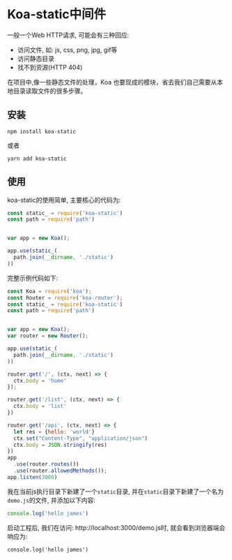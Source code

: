 # Koa-static中间件
一般一个Web HTTP请求, 可能会有三种回应:
* 访问文件, 如: js, css, png, jpg, gif等
* 访问静态目录
* 找不到资源(HTTP 404)

在项目中,像一些静态文件的处理，Koa 也要现成的模块，省去我们自己需要从本地目录读取文件的很多步骤。

## 安装
```
npm install koa-static
```
或者
```
yarn add koa-static
```
## 使用
koa-static的使用简单, 主要核心的代码为:
``` js
const static_ = require('koa-static')
const path = require('path')


var app = new Koa();

app.use(static_(
  path.join(__dirname, './static')
))

```

完整示例代码如下:
``` js
const Koa = require('koa');
const Router = require('koa-router');
const static_ = require('koa-static')
const path = require('path')


var app = new Koa();
var router = new Router();

app.use(static_(
  path.join(__dirname, './static')
))

router.get('/', (ctx, next) => {
  ctx.body = 'home'
});

router.get('/list', (ctx, next) => {
  ctx.body = 'list'
})

router.get('/api', (ctx, next) => {
  let res = {hello: 'world'}
  ctx.set("Content-Type", "application/json")
  ctx.body = JSON.stringify(res)
})
app
  .use(router.routes())
  .use(router.allowedMethods());
app.listen(3000)
```

我在当前js执行目录下新建了一个`static`目录, 并在`static`目录下新建了一个名为`demo.js`的文件, 并添加以下内容:
``` js
console.log('hello james')
```

启动工程后, 我们在访问: http://localhost:3000/demo.js时, 就会看到浏览器端会响应为:
```
console.log('hello james')
```